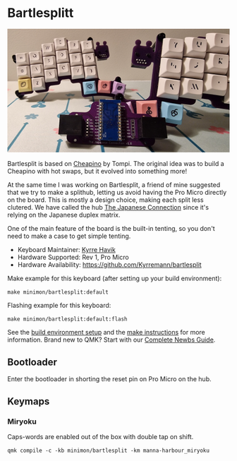 # Bartlesplitt

![Bartlesplit with the hub in the 3x6 setup](https://github.com/Kyrremann/bartlesplit/raw/main/images/v1-pcb-1.png)

Bartlesplit is based on [Cheapino](https://github.com/tompi/cheapino) by Tompi.
The original idea was to build a Cheapino with hot swaps, but it evolved into something more!

At the same time I was working on Bartlesplit, a friend of mine suggested that we try to make a splithub, letting us avoid having the Pro Micro directly on the board.
This is mostly a design choice, making each split less clutered.
We have called the hub [The Japanese Connection](https://github.com/Kyrremann/the-japanese-connection) since it's relying on the Japanese duplex matrix.

One of the main feature of the board is the built-in tenting, so you don't need to make a case to get simple tenting.


* Keyboard Maintainer: [Kyrre Havik](https://github.com/Kyrremann)
* Hardware Supported: Rev 1, Pro Micro
* Hardware Availability: https://github.com/Kyrremann/bartlesplit

Make example for this keyboard (after setting up your build environment):

    make minimon/bartlesplit:default

Flashing example for this keyboard:

    make minimon/bartlesplit:default:flash

See the [build environment setup](https://docs.qmk.fm/#/getting_started_build_tools) and the [make instructions](https://docs.qmk.fm/#/getting_started_make_guide) for more information. Brand new to QMK? Start with our [Complete Newbs Guide](https://docs.qmk.fm/#/newbs).

## Bootloader

Enter the bootloader in shorting the reset pin on Pro Micro on the hub.

## Keymaps

### Miryoku

Caps-words are enabled out of the box with double tap on shift.

    qmk compile -c -kb minimon/bartlesplit -km manna-harbour_miryoku
